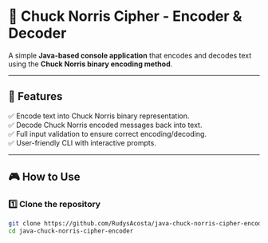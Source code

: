 # 🥋 Chuck Norris Cipher - Encoder & Decoder

A simple **Java-based console application** that encodes and decodes text using the **Chuck Norris binary encoding method**.

---

## 🚀 Features

✅ Encode text into Chuck Norris binary representation.  
✅ Decode Chuck Norris encoded messages back into text.  
✅ Full input validation to ensure correct encoding/decoding.  
✅ User-friendly CLI with interactive prompts.

---

## 🎮 How to Use

### 1️⃣ Clone the repository
```sh
git clone https://github.com/RudysAcosta/java-chuck-norris-cipher-encoder.git
cd java-chuck-norris-cipher-encoder
